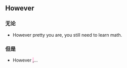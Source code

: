 ## However

### 无论

- However pretty you are, you still need to learn math.

### 但是

- However <span style="background-color:#ffcce5">,</span>...
